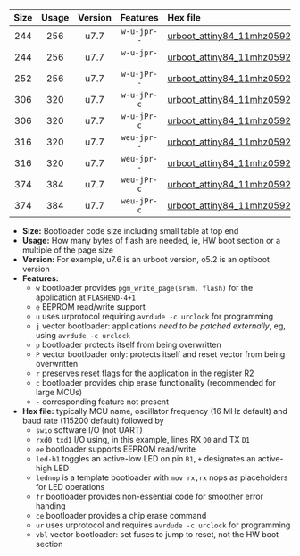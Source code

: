 |Size|Usage|Version|Features|Hex file|
|:-:|:-:|:-:|:-:|:--|
|244|256|u7.7|`w-u-jpr--`|[urboot_attiny84_11mhz0592_9600bps_swio_rxa3_txa2_led+a4_ur_vbl.hex](https://raw.githubusercontent.com/stefanrueger/urboot.hex/main/mcus/attiny84/fcpu_11mhz0592/9600_bps/urboot_attiny84_11mhz0592_9600bps_swio_rxa3_txa2_led+a4_ur_vbl.hex)|
|244|256|u7.7|`w-u-jpr--`|[urboot_attiny84_11mhz0592_9600bps_swio_rxa3_txa2_lednop_ur_vbl.hex](https://raw.githubusercontent.com/stefanrueger/urboot.hex/main/mcus/attiny84/fcpu_11mhz0592/9600_bps/urboot_attiny84_11mhz0592_9600bps_swio_rxa3_txa2_lednop_ur_vbl.hex)|
|252|256|u7.7|`w-u-jPr--`|[urboot_attiny84_11mhz0592_9600bps_swio_rxa3_txa2_ur_vbl.hex](https://raw.githubusercontent.com/stefanrueger/urboot.hex/main/mcus/attiny84/fcpu_11mhz0592/9600_bps/urboot_attiny84_11mhz0592_9600bps_swio_rxa3_txa2_ur_vbl.hex)|
|306|320|u7.7|`w-u-jPr-c`|[urboot_attiny84_11mhz0592_9600bps_swio_rxa3_txa2_led+a4_fr_ce_ur_vbl.hex](https://raw.githubusercontent.com/stefanrueger/urboot.hex/main/mcus/attiny84/fcpu_11mhz0592/9600_bps/urboot_attiny84_11mhz0592_9600bps_swio_rxa3_txa2_led+a4_fr_ce_ur_vbl.hex)|
|306|320|u7.7|`w-u-jPr-c`|[urboot_attiny84_11mhz0592_9600bps_swio_rxa3_txa2_lednop_fr_ce_ur_vbl.hex](https://raw.githubusercontent.com/stefanrueger/urboot.hex/main/mcus/attiny84/fcpu_11mhz0592/9600_bps/urboot_attiny84_11mhz0592_9600bps_swio_rxa3_txa2_lednop_fr_ce_ur_vbl.hex)|
|316|320|u7.7|`weu-jpr--`|[urboot_attiny84_11mhz0592_9600bps_swio_rxa3_txa2_ee_led+a4_ur_vbl.hex](https://raw.githubusercontent.com/stefanrueger/urboot.hex/main/mcus/attiny84/fcpu_11mhz0592/9600_bps/urboot_attiny84_11mhz0592_9600bps_swio_rxa3_txa2_ee_led+a4_ur_vbl.hex)|
|316|320|u7.7|`weu-jpr--`|[urboot_attiny84_11mhz0592_9600bps_swio_rxa3_txa2_ee_lednop_ur_vbl.hex](https://raw.githubusercontent.com/stefanrueger/urboot.hex/main/mcus/attiny84/fcpu_11mhz0592/9600_bps/urboot_attiny84_11mhz0592_9600bps_swio_rxa3_txa2_ee_lednop_ur_vbl.hex)|
|374|384|u7.7|`weu-jPr-c`|[urboot_attiny84_11mhz0592_9600bps_swio_rxa3_txa2_ee_led+a4_fr_ce_ur_vbl.hex](https://raw.githubusercontent.com/stefanrueger/urboot.hex/main/mcus/attiny84/fcpu_11mhz0592/9600_bps/urboot_attiny84_11mhz0592_9600bps_swio_rxa3_txa2_ee_led+a4_fr_ce_ur_vbl.hex)|
|374|384|u7.7|`weu-jPr-c`|[urboot_attiny84_11mhz0592_9600bps_swio_rxa3_txa2_ee_lednop_fr_ce_ur_vbl.hex](https://raw.githubusercontent.com/stefanrueger/urboot.hex/main/mcus/attiny84/fcpu_11mhz0592/9600_bps/urboot_attiny84_11mhz0592_9600bps_swio_rxa3_txa2_ee_lednop_fr_ce_ur_vbl.hex)|

- **Size:** Bootloader code size including small table at top end
- **Usage:** How many bytes of flash are needed, ie, HW boot section or a multiple of the page size
- **Version:** For example, u7.6 is an urboot version, o5.2 is an optiboot version
- **Features:**
  + `w` bootloader provides `pgm_write_page(sram, flash)` for the application at `FLASHEND-4+1`
  + `e` EEPROM read/write support
  + `u` uses urprotocol requiring `avrdude -c urclock` for programming
  + `j` vector bootloader: applications *need to be patched externally*, eg, using `avrdude -c urclock`
  + `p` bootloader protects itself from being overwritten
  + `P` vector bootloader only: protects itself and reset vector from being overwritten
  + `r` preserves reset flags for the application in the register R2
  + `c` bootloader provides chip erase functionality (recommended for large MCUs)
  + `-` corresponding feature not present
- **Hex file:** typically MCU name, oscillator frequency (16 MHz default) and baud rate (115200 default) followed by
  + `swio` software I/O (not UART)
  + `rxd0 txd1` I/O using, in this example, lines RX `D0` and TX `D1`
  + `ee` bootloader supports EEPROM read/write
  + `led-b1` toggles an active-low LED on pin `B1`, `+` designates an active-high LED
  + `lednop` is a template bootloader with `mov rx,rx` nops as placeholders for LED operations
  + `fr` bootloader provides non-essential code for smoother error handing
  + `ce` bootloader provides a chip erase command
  + `ur` uses urprotocol and requires `avrdude -c urclock` for programming
  + `vbl` vector bootloader: set fuses to jump to reset, not the HW boot section
